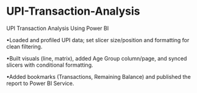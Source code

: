 # UPI-Transaction-Analysis

UPI Transaction Analysis Using Power BI

•Loaded and profiled UPI data; set slicer size/position and formatting for clean filtering.

•Built visuals (line, matrix), added Age Group column/page, and synced slicers with conditional formatting.

•Added bookmarks (Transactions, Remaining Balance) and published the report to Power BI Service.
